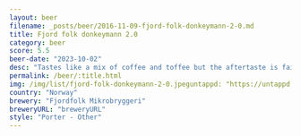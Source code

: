 ```yaml
---
layout: beer
filename: _posts/beer/2016-11-09-fjord-folk-donkeymann-2-0.md
title: Fjord folk donkeymann 2.0
category: beer
score: 5.5
beer-date: "2023-10-02"
desc: "Tastes like a mix of coffee and toffee but the aftertaste is faintly of liquorice which is very strange. It’s an interesting beer but not something I want more of"
permalink: /beer/:title.html
img: /img/list/fjord-folk-donkeymann-2-0.jpeguntappd: "https://untappd.com/b/fjordfolk-mikrobryggeri-donkeymann-2-0/4147953"
country: "Norway"
brewery: "Fjordfolk Mikrobryggeri"
breweryURL: "breweryURL"
style: "Porter - Other"
---
```

